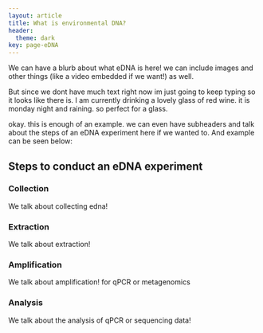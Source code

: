 ```yaml
---
layout: article
title: What is environmental DNA?
header:
  theme: dark
key: page-eDNA
---
```



We can have a blurb about what eDNA is here! we can include images and other things (like a video embedded if we want!) as well. 

But since we dont have much text right now im just going to keep typing so it looks like there is. I am currently drinking a lovely glass of red wine. it is monday night and raining. so perfect for a glass. 


okay. this is enough of an example. we can even have subheaders and talk about the steps of an eDNA experiment here if we wanted to. And example can be seen below:

## Steps to conduct an eDNA experiment

### Collection

We talk about collecting edna!

### Extraction

We talk about extraction!

### Amplification

We talk about amplification! for qPCR or metagenomics

### Analysis

We talk about the analysis of qPCR or sequencing data!
